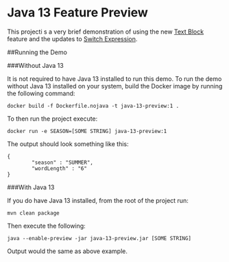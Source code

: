 # Java 13 Feature Preview

This projecti s a very brief demonstration of using the new [Text Block](https://openjdk.java.net/jeps/355) feature and the updates to [Switch Expression](https://openjdk.java.net/jeps/354). 

##Running the Demo

###Without Java 13 

It is not required to have Java 13 installed to run this demo. To run the demo without Java 13 installed on your system, build the Docker image by running the following command: 

```
docker build -f Dockerfile.nojava -t java-13-preview:1 .
```

To then run the project execute:

```
docker run -e SEASON=[SOME STRING] java-13-preview:1
```

The output should look something like this:

```
{
        "season" : "SUMMER",
        "wordLength" : "6"
}
```

###With Java 13

If you do have Java 13 installed, from the root of the project run:

```
mvn clean package
```

Then execute the following:

```
java --enable-preview -jar java-13-preview.jar [SOME STRING]
```

Output would the same as above example. 